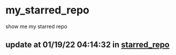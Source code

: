 # my_starred_repo
show me my starred repo

update at 01/19/22 04:14:32 in [starred_repo](./index.html)
---

